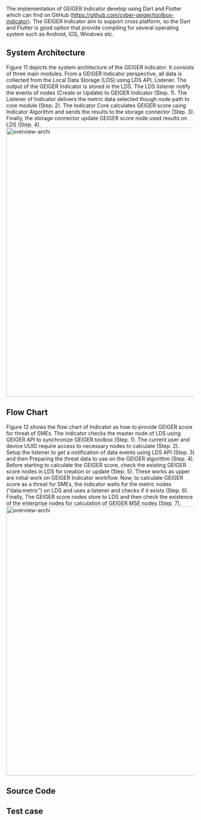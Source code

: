 The implementation of GEIGER Indicator develop using Dart and Flutter which can find on GitHub (https://github.com/cyber-geiger/toolbox-indicator). The GEIGER Indicator aim to support cross platform, so the Dart and Flutter is good option that provide compiling for several operating system such as Android, IOS, Windows etc. 

<h2>System Architecture</h2>
Figure 11 depicts the system architecture of the GEIGER indicator. It consists of three main modules. From a GEIGER Indicator perspective, all data is collected from the Local Data Storage (LDS) using LDS API, Listener. The output of the GEIGER Indicator is stored in the LDS. The LDS listener notify the events of nodes (Create or Update) to GEIGER Indicator (Step. 1). The Listener of Indicator delivers the metric data selected though node path to core module (Step. 2). The Indicator Core calculates GEIGER score using Indicator Algorithm and sends the results to the storage connector (Step. 3). Finally, the storage connector update GEIGER score node used results on LDS (Step. 4). 

<img width="720" alt="overview-archi" src="">


<h2>Flow Chart</h2>
Figure 12 shows the flow chart of Indicator as how to provide GEIGER score for threat of SMEs. The indicator checks the master node of LDS using GEIGER API to synchronize GEIGER toolbox (Step. 1). The current user and device UUID require access to necessary nodes to calculate (Step. 2). Setup the listener to get a notification of data events using LDS API (Step. 3) and then Preparing the threat data to use on the GEIGER algorithm (Step. 4). Before starting to calculate the GEIGER score, check the existing GEIGER score nodes in LDS for creation or update (Step. 5). These works as upper are initial work on GEIGER Indicator workflow. Now, to calculate GEIGER score as a threat for SMEs, the indicator waits for the metric nodes (“data:metric”) on LDS and uses a listener and checks if it exists (Step. 6).  Finally, The GEIGER score nodes store to LDS and then check the existence of the enterprise nodes for calculation of GEIGER MSE nodes (Step. 7). 

<img width="720" alt="overview-archi" src="">
    

<h2>Source Code</h2>


<h2>Test case</h2>
